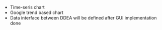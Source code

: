   - Time-seris chart
  - Google trend based chart
  - Data interface between DDEA will be defined after GUI implementation done
